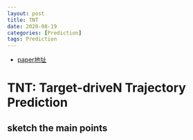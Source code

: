 ```yaml
---
layout: post
title: TNT
date: 2020-08-19
categories: [Prediction]
tags: Prediction
---
```

<!--more-->


- [paper地址](https://arxiv.org/abs/2008.08294)

# TNT: Target-driveN Trajectory Prediction

## sketch the main points
